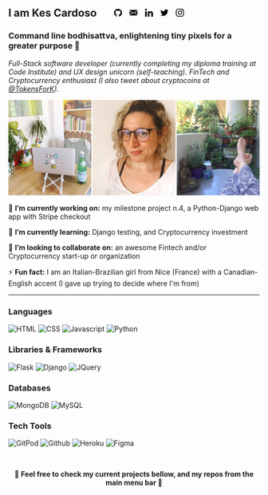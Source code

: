 ## I am Kes Cardoso &nbsp; &nbsp; &nbsp; <a href="https://github.com/kescardoso" alt="GitHub" target="_blank"><img src="https://github.com/kescardoso/kescardoso/blob/master/icons/github-16.png"></a> &nbsp; <a href="mailto:kescardoso@gmail.com" alt="Email" target="_blank"><img src="https://github.com/kescardoso/kescardoso/blob/master/icons/email-16.png"></a> &nbsp; <a href="https://www.linkedin.com/in/kescardoso/" alt="Linkedin" target="_blank"><img src="https://github.com/kescardoso/kescardoso/blob/master/icons/linkedin-16.png"></a> &nbsp; <a href="https://twitter.com/TokensForK" alt="Twitter" target="_blank"><img src="https://github.com/kescardoso/kescardoso/blob/master/icons/twitter-16.png"></a> &nbsp; <a href="https://instagram.com/kescardoso" alt="Instagram" target="_blank"><img src="https://github.com/kescardoso/kescardoso/blob/master/icons/instagram-16.png"></a>

### Command line bodhisattva, enlightening tiny pixels for a greater purpose 💫
*Full-Stack software developer (currently completing my diploma training at Code Institute) and UX design unicorn (self-teaching). FinTech and Cryptocurrency enthusiast (I also tweet about cryptocoins at [@TokensForK](https://twitter.com/TokensForK)).*

![](https://github.com/kescardoso/kescardoso/blob/master/images/readme-header.jpg)

🔭 **I’m currently working on:** my milestone project n.4, a Python-Django web app with Stripe checkout

🌱 **I’m currently learning:** Django testing, and Cryptocurrency investment

👯 **I’m looking to collaborate on:** an awesome Fintech and/or Cryptocurrency start-up or organization

⚡ **Fun fact:** I am an Italian-Brazilian girl from Nice (France) with a Canadian-English accent (I gave up trying to decide where I'm from)

<hr>

### Languages

![HTML](https://img.shields.io/static/v1?label=HTML&message=5&style=flat&color=E34F26&logo=html5)
![CSS](https://img.shields.io/static/v1?label=CSS&message=3&style=flat&color=1572B6&logo=css3)
![Javascript](https://img.shields.io/static/v1?label=JavaScript&message=ES8&style=flat&color=F7DF1E&logo=JavaScript)
![Python](https://img.shields.io/static/v1?label=Python&message=3&style=flat&color=3776AB&logo=PYTHON)

### Libraries & Frameworks

![Flask](https://img.shields.io/static/v1?label=Flask&message=1.1.2&style=flat&color=000000&logo=flask)
![Django](https://img.shields.io/static/v1?label=Django&message=3.0.8&style=flat&color=092E20&logo=django)
![JQuery](https://img.shields.io/static/v1?label=JQuery&message=3.5.1&style=flat&color=0769AD&logo=jquery)

### Databases

![MongoDB](https://img.shields.io/static/v1?label=MongoDB&message=4,2,8&style=flat&color=47A248&logo=mongodb)
![MySQL](https://img.shields.io/static/v1?label=MySQL&message=8&style=flat&color=4479A1&logo=mysql)

### Tech Tools

![GitPod](https://img.shields.io/static/v1?label=GitPod&message=🌟&style=flat&color=1AA6E4&logo=gitpod)
![Github](https://img.shields.io/static/v1?label=GitHub&message=🪐&style=flat&color=181717&logo=github)
![Heroku](https://img.shields.io/static/v1?label=Heroku&message=👽&style=flat&color=430098&logo=heroku)
![Figma](https://img.shields.io/static/v1?label=Figma&message=🌴&style=flat&color=F24E1E&logo=figma)

<br>

<p align="center">
    🔔
    <strong>Feel free to check my current projects bellow, and my repos from the main menu bar 👀</strong>

</p>